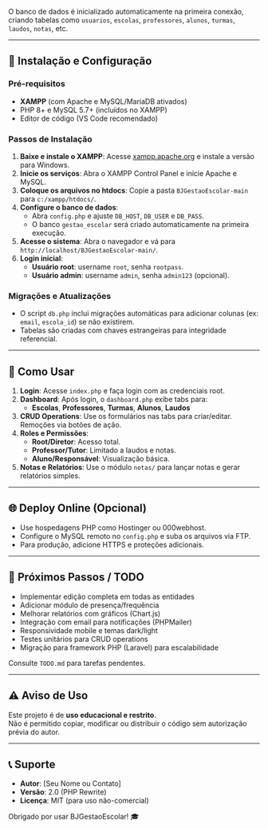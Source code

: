 
O banco de dados é inicializado automaticamente na primeira conexão, criando tabelas como `usuarios`, `escolas`, `professores`, `alunos`, `turmas`, `laudos`, `notas`, etc.

---

## 🚀 Instalação e Configuração

### Pré-requisitos
- **XAMPP** (com Apache e MySQL/MariaDB ativados)
- PHP 8+ e MySQL 5.7+ (incluídos no XAMPP)
- Editor de código (VS Code recomendado)

### Passos de Instalação
1. **Baixe e instale o XAMPP**: Acesse [xampp.apache.org](https://www.apachefriends.org/) e instale a versão para Windows.
2. **Inicie os serviços**: Abra o XAMPP Control Panel e inicie Apache e MySQL.
3. **Coloque os arquivos no htdocs**: Copie a pasta `BJGestaoEscolar-main` para `c:/xampp/htdocs/`.
4. **Configure o banco de dados**:
   - Abra `config.php` e ajuste `DB_HOST`, `DB_USER` e `DB_PASS`.
   - O banco `gestao_escolar` será criado automaticamente na primeira execução.
5. **Acesse o sistema**: Abra o navegador e vá para `http://localhost/BJGestaoEscolar-main/`.
6. **Login inicial**:
   - **Usuário root**: username `root`, senha `rootpass`.
   - **Usuário admin**: username `admin`, senha `admin123` (opcional).

### Migrações e Atualizações
- O script `db.php` inclui migrações automáticas para adicionar colunas (ex: `email`, `escola_id`) se não existirem.
- Tabelas são criadas com chaves estrangeiras para integridade referencial.

---

## 📖 Como Usar

1. **Login**: Acesse `index.php` e faça login com as credenciais root.
2. **Dashboard**: Após login, o `dashboard.php` exibe tabs para:
   - **Escolas**, **Professores**, **Turmas**, **Alunos**, **Laudos**
3. **CRUD Operations**: Use os formulários nas tabs para criar/editar. Remoções via botões de ação.
4. **Roles e Permissões**:
   - **Root/Diretor**: Acesso total.
   - **Professor/Tutor**: Limitado a laudos e notas.
   - **Aluno/Responsável**: Visualização básica.
5. **Notas e Relatórios**: Use o módulo `notas/` para lançar notas e gerar relatórios simples.

---

## 🌐 Deploy Online (Opcional)

- Use hospedagens PHP como Hostinger ou 000webhost.
- Configure o MySQL remoto no `config.php` e suba os arquivos via FTP.
- Para produção, adicione HTTPS e proteções adicionais.

---

## 📌 Próximos Passos / TODO

- Implementar edição completa em todas as entidades
- Adicionar módulo de presença/frequência
- Melhorar relatórios com gráficos (Chart.js)
- Integração com email para notificações (PHPMailer)
- Responsividade mobile e temas dark/light
- Testes unitários para CRUD operations
- Migração para framework PHP (Laravel) para escalabilidade

Consulte `TODO.md` para tarefas pendentes.

---

## ⚠️ Aviso de Uso

Este projeto é de **uso educacional e restrito**.  
Não é permitido copiar, modificar ou distribuir o código sem autorização prévia do autor.

---

## 📞 Suporte

- **Autor**: [Seu Nome ou Contato]  
- **Versão**: 2.0 (PHP Rewrite)  
- **Licença**: MIT (para uso não-comercial)

Obrigado por usar BJGestaoEscolar! 🎓

